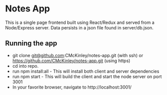 # Notes App

This is a single page frontend built using React/Redux and served from a Node/Express server. Data persists in a json file found in server/db.json.


## Running the app

* git clone git@github.com:CMcKinley/notes-app.git (with ssh) or https://github.com/CMcKinley/notes-app.git (using https)
* cd into repo.
* run npm install:all - This will install both client and server dependencies
* run npm start - This will build the client and start the node server on port 3001
* In your favorite browser, navigate to http://localhost:3001/


